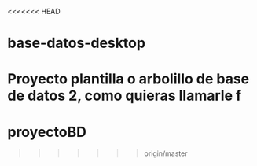 <<<<<<< HEAD
# base-datos-desktop
Proyecto plantilla o arbolillo de base de datos 2, como quieras llamarle
f
=======
# proyectoBD
>>>>>>> origin/master
